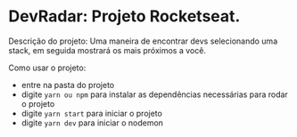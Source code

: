 
<h1>DevRadar: Projeto Rocketseat.</h1>

Descrição do projeto:
Uma maneira de encontrar devs selecionando uma stack, em seguida mostrará os mais próximos a você.

Como usar o projeto:
<ul>
    <li>entre na pasta do projeto</li>
    <li>digite <code>yarn ou npm</code> para instalar as dependências necessárias para rodar o projeto</li>
    <li>digite <code>yarn start</code> para iniciar o projeto</li>
    <li>digite <code>yarn dev</code> para iniciar o nodemon</li>
</ul>
